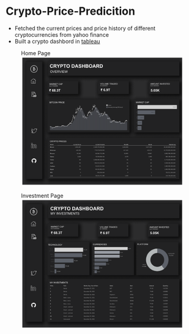 # Crypto-Price-Predicition
* Fetched the current prices and price history of different cryptocurrencies from yahoo finance
* Built a crypto dashbord in [tableau](https://public.tableau.com/app/profile/kartik.bandarwad/viz/CryptoDashboard_16765304993280/Dashboard4?publish=yes)



<figure>
   <figcaption>Home Page</figcaption>
  <img src="https://github.com/kartikbandarwad99/Crypto-Price-Predicition/blob/main/Tableau%20dashboard%20images/Dashboard%204.png" alt="Home Page" >
</figure>


<figure>
   <figcaption>Investment Page</figcaption>
  <img src="https://github.com/kartikbandarwad99/Crypto-Price-Predicition/blob/main/Tableau%20dashboard%20images/Dashboard%203.png" alt="Investment Page" >
</figure>
